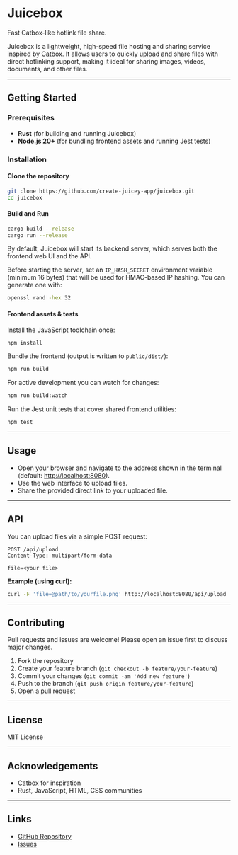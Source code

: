 # Juicebox

Fast Catbox-like hotlink file share.

Juicebox is a lightweight, high-speed file hosting and sharing service inspired by [Catbox](https://catbox.moe/). It allows users to quickly upload and share files with direct hotlinking support, making it ideal for sharing images, videos, documents, and other files.

---

## Getting Started

### Prerequisites

- **Rust** (for building and running Juicebox)
- **Node.js 20+** (for bundling frontend assets and running Jest tests)

### Installation

#### Clone the repository

```bash
git clone https://github.com/create-juicey-app/juicebox.git
cd juicebox
```

#### Build and Run

```bash
cargo build --release
cargo run --release
```

By default, Juicebox will start its backend server, which serves both the frontend web UI and the API.

Before starting the server, set an `IP_HASH_SECRET` environment variable (minimum 16 bytes) that will be used for HMAC-based IP hashing. You can generate one with:

```bash
openssl rand -hex 32
```

#### Frontend assets & tests

Install the JavaScript toolchain once:

```bash
npm install
```

Bundle the frontend (output is written to `public/dist/`):

```bash
npm run build
```

For active development you can watch for changes:

```bash
npm run build:watch
```

Run the Jest unit tests that cover shared frontend utilities:

```bash
npm test
```

---

## Usage

- Open your browser and navigate to the address shown in the terminal (default: [http://localhost:8080](http://localhost:8080)).
- Use the web interface to upload files.
- Share the provided direct link to your uploaded file.

---

## API

You can upload files via a simple POST request:

```http
POST /api/upload
Content-Type: multipart/form-data

file=<your file>
```

**Example (using curl):**

```bash
curl -F 'file=@path/to/yourfile.png' http://localhost:8080/api/upload
```

---

## Contributing

Pull requests and issues are welcome! Please open an issue first to discuss major changes.

1. Fork the repository
2. Create your feature branch (`git checkout -b feature/your-feature`)
3. Commit your changes (`git commit -am 'Add new feature'`)
4. Push to the branch (`git push origin feature/your-feature`)
5. Open a pull request

---

## License

MIT License

---

## Acknowledgements

- [Catbox](https://catbox.moe/) for inspiration
- Rust, JavaScript, HTML, CSS communities

---

## Links

- [GitHub Repository](https://github.com/create-juicey-app/juicebox)
- [Issues](https://github.com/create-juicey-app/juicebox/issues)
